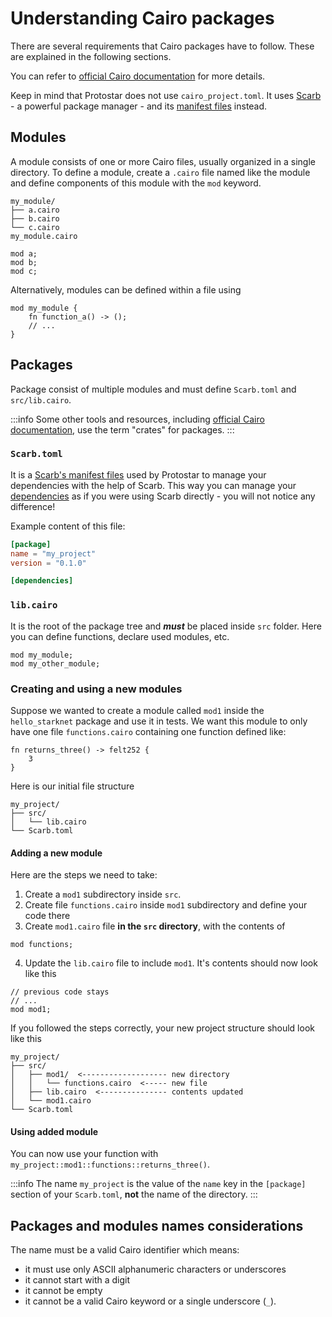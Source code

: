 # Understanding Cairo packages

There are several requirements that Cairo packages have to follow. These are explained in the following sections.

You can refer to [official Cairo documentation](https://github.com/starkware-libs/cairo/tree/main/docs/reference) for
more details. 

Keep in mind that Protostar does not use `cairo_project.toml`. 
It uses [Scarb](https://docs.swmansion.com/scarb) - a powerful package manager -  and its [manifest files](https://docs.swmansion.com/scarb/docs/reference/manifest) instead.

## Modules

A module consists of one or more Cairo files, usually organized in a single directory. To define a module, create
a `.cairo`
file named like the module and define components of this module with the `mod` keyword.

```
my_module/
├── a.cairo
├── b.cairo
└── c.cairo
my_module.cairo
```

```cairo title="my_module.cairo"
mod a;
mod b;
mod c;
```

Alternatively, modules can be defined within a file using

```cairo title="my_module.cairo"
mod my_module {
    fn function_a() -> ();
    // ...
}
```

## Packages

Package consist of multiple modules and must define `Scarb.toml` and `src/lib.cairo`.

:::info
Some other tools and resources,
including [official Cairo documentation](https://github.com/starkware-libs/cairo/tree/main/docs/reference), use the
term "crates" for packages.
:::

### `Scarb.toml`

It is a [Scarb's manifest files](https://docs.swmansion.com/scarb/docs/reference/manifest) used by Protostar to manage your dependencies with the help of Scarb.
This way you can manage your [dependencies](https://docs.swmansion.com/scarb/docs/reference/specifying-dependencies) as if you were using Scarb directly - you will not notice any difference!

Example content of this file:

```toml title="Scarb.toml"
[package]
name = "my_project"
version = "0.1.0"

[dependencies]
```

### `lib.cairo`

It is the root of the package tree and ***must*** be placed inside `src` folder. Here you can define functions, declare used modules, etc.

```cairo title="lib.cairo"
mod my_module;
mod my_other_module;
```

### Creating and using a new modules

Suppose we wanted to create a module called `mod1` inside the `hello_starknet` package and use it in tests.
We want this module to only have one file `functions.cairo` containing one function defined like:

```cairo title="functions.cairo"
fn returns_three() -> felt252 {
    3
}
```

Here is our initial file structure

```
my_project/
├── src/
│   └── lib.cairo
└── Scarb.toml
```

#### Adding a new module

Here are the steps we need to take:

1. Create a `mod1` subdirectory inside `src`.
2. Create file `functions.cairo` inside `mod1` subdirectory and define your code there
3. Create `mod1.cairo` file **in the `src` directory**, with the contents of

```cairo title="mod1.cairo"
mod functions;
```

4. Update the `lib.cairo` file to include `mod1`. It's contents should now look like this

```cairo title="lib.cairo"
// previous code stays
// ...
mod mod1;
```

If you followed the steps correctly, your new project structure should look like this

```
my_project/
├── src/
│   ├── mod1/  <------------------- new directory
│   │   └── functions.cairo  <----- new file
│   ├── lib.cairo  <--------------- contents updated
│   └── mod1.cairo
└── Scarb.toml
```

#### Using added module

You can now use your function with `my_project::mod1::functions::returns_three()`.

:::info
The name `my_project` is the value of the `name` key in the `[package]` section of your `Scarb.toml`, 
**not** the name of the directory.
:::

## Packages and modules names considerations

The name must be a valid Cairo identifier which means:
- it must use only ASCII alphanumeric characters or underscores 
- it cannot start with a digit
- it cannot be empty
- it cannot be a valid Cairo keyword or a single underscore (`_`).
